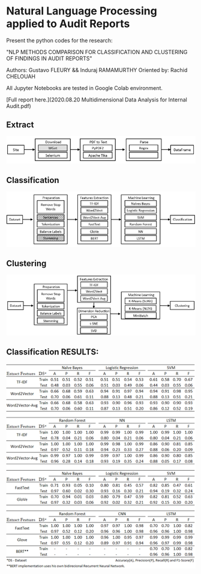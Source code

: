 Natural Language Processing applied to Audit Reports
=============

Present the python codes for the research:

"NLP METHODS COMPARISON FOR CLASSIFICATION AND CLUSTERING OF FINDINGS IN AUDIT REPORTS"

Authors: Gustavo FLEURY && Induraj RAMAMURTHY
Oriented by: Rachid CHELOUAH

All Jupyter Notebooks are tested in Google Colab environment.

[Full report here.](2020.08.20 Multidimensional Data Analysis for Internal Audit.pdf)

## Extract

![Extract](Extract.png)

## Classification

![Classification](Classification.png)

## Clustering

![Clustering](Clustering.png)

## Classification RESULTS:

![ClaResults](ClaResults.png)
